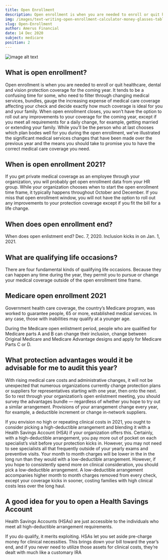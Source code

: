 ```yaml
---
title: Open Enrollment
description: Open enrollment is when you are needed to enroll or quit healthcare, dental and vision protection coverage for the coming year.
img: /images/text-writing-open-enrollment-calculator-money-glasses-table.jpg
slug: Open-Enrollment
author: Amerus Financial
date: 14 Dec 2020
subject: medicare
position: 2
---
```


![image alt text](/images/text-writing-open-enrollment-calculator-money-glasses-table.jpg)

## What is open enrollment?

Open enrollment is when you are needed to enroll or quit healthcare, dental and vision protection coverage for the coming year. It tends to be a confusing time for some, who need to filter through changing medical services, bundles, gauge the increasing expense of medical care coverage affecting your check and decide exactly how much coverage is ideal for you and your family. When open enrollment closes, you won’t have the option to roll out any improvements to your coverage for the coming year, except if you meet all requirements for a daily change, for example, getting married or extending your family. While you’ll be the person who at last chooses which plan bodes well for you during the open enrollment, we’ve illustrated the significant medical services changes that have been made over the previous year and the means you should take to promise you to have the correct medical care coverage you need.

## When is open enrollment 2021?

If you get private medical coverage as an employee through your organization, you will probably get open enrollment data from your HR group. While your organization chooses when to start the open enrollment time frame, it typically happens throughout October and December. If you miss that open enrollment window, you will not have the option to roll out any improvements to your protection coverage except if you fit the bill for a life change.

## When does open enrollment end?

When does open enlistment end? Dec. 7, 2020. Inclusion kicks in on Jan. 1, 2021.

## What are qualifying life occasions?

There are four fundamental kinds of qualifying life occasions. Because they can happen any time during the year, they permit you to pursue or change your medical coverage outside of the open enrollment time frame.

## Medicare open enrollment 2021

Government health care coverage, the country’s Medicare program, was worked to guarantee people, 65 or more, established medical services. In any case, those with inabilities may qualify at a younger age.

During the Medicare open enlistment period, people who are qualified for Medicare parts A and B can change their inclusion, change between Original Medicare and Medicare Advantage designs and apply for Medicare Parts C or D.

## What protection advantages would it be advisable for me to audit this year?

With rising medical care costs and administrative changes, it will not be unexpected that numerous organizations currently change protection plans or suppliers for representatives starting with one year, then onto the next. So to rest through your organization’s open enlistment meeting, you should survey the advantages bundle — regardless of whether you hope to try out a similar arrangement. Provisions of your arrangement change every year, for example, a deductible increment or change in-network suppliers.

If you envision no high or repeating clinical costs in 2021, you ought to consider picking a high-deductible arrangement and blending it with a Health Savings Account (HSA) if your organization offers this. Certainly, with a high-deductible arrangement, you pay more out of pocket on each specialist’s visit before your protection kicks in. However, you may not need to see specialists all that frequently outside of your yearly exams and preventive visits. Your month to month charges will be lower in the in the long run than they would with a low-deductible arrangement. However, if you hope to consistently spend more on clinical consideration, you should pick a low-deductible arrangement. A low-deductible arrangement accompanies higher month to month charges removed from every check, except your coverage kicks in sooner, costing families with high clinical costs less over the long haul.

## A good idea for you to open a Health Savings Account

Health Savings Accounts (HSAs) are just accessible to the individuals who meet all high-deductible arrangement requirements.

If you do qualify, it merits exploiting. HSAs let you set aside pre-charge money for clinical necessities. This brings down your bill toward the year’s end, and if you never need to utilize those assets for clinical costs, they’re dealt with much like a customary IRA
